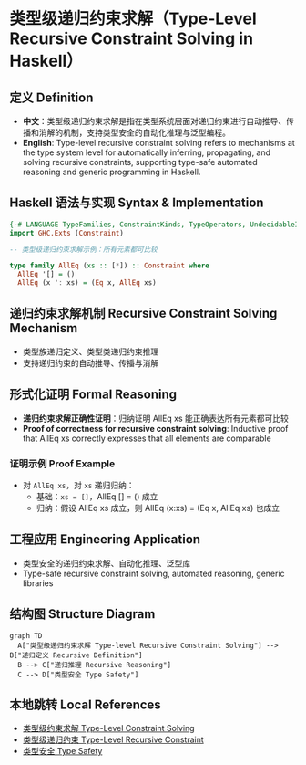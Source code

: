 # 类型级递归约束求解（Type-Level Recursive Constraint Solving in Haskell）

## 定义 Definition

- **中文**：类型级递归约束求解是指在类型系统层面对递归约束进行自动推导、传播和消解的机制，支持类型安全的自动化推理与泛型编程。
- **English**: Type-level recursive constraint solving refers to mechanisms at the type system level for automatically inferring, propagating, and solving recursive constraints, supporting type-safe automated reasoning and generic programming in Haskell.

## Haskell 语法与实现 Syntax & Implementation

```haskell
{-# LANGUAGE TypeFamilies, ConstraintKinds, TypeOperators, UndecidableInstances #-}
import GHC.Exts (Constraint)

-- 类型级递归约束求解示例：所有元素都可比较

type family AllEq (xs :: [*]) :: Constraint where
  AllEq '[] = ()
  AllEq (x ': xs) = (Eq x, AllEq xs)
```

## 递归约束求解机制 Recursive Constraint Solving Mechanism

- 类型族递归定义、类型类递归约束推理
- 支持递归约束的自动推导、传播与消解

## 形式化证明 Formal Reasoning

- **递归约束求解正确性证明**：归纳证明 AllEq xs 能正确表达所有元素都可比较
- **Proof of correctness for recursive constraint solving**: Inductive proof that AllEq xs correctly expresses that all elements are comparable

### 证明示例 Proof Example

- 对 `AllEq xs`，对 `xs` 递归归纳：
  - 基础：`xs = []`，AllEq [] = () 成立
  - 归纳：假设 AllEq xs 成立，则 AllEq (x:xs) = (Eq x, AllEq xs) 也成立

## 工程应用 Engineering Application

- 类型安全的递归约束求解、自动化推理、泛型库
- Type-safe recursive constraint solving, automated reasoning, generic libraries

## 结构图 Structure Diagram

```mermaid
graph TD
  A["类型级递归约束求解 Type-level Recursive Constraint Solving"] --> B["递归定义 Recursive Definition"]
  B --> C["递归推理 Recursive Reasoning"]
  C --> D["类型安全 Type Safety"]
```

## 本地跳转 Local References

- [类型级约束求解 Type-Level Constraint Solving](../22-Type-Level-Constraint-Solving/01-Type-Level-Constraint-Solving-in-Haskell.md)
- [类型级递归约束 Type-Level Recursive Constraint](../64-Type-Level-Recursive-Constraint/01-Type-Level-Recursive-Constraint-in-Haskell.md)
- [类型安全 Type Safety](../14-Type-Safety/01-Type-Safety-in-Haskell.md)
